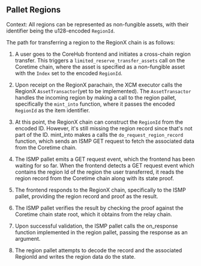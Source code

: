 ## Pallet Regions

Context: All regions can be represented as non-fungible assets, with their identifier being the u128-encoded `RegionId`.

The path for transferring a region to the RegionX chain is as follows:

1. A user goes to the CoreHub frontend and initiates a cross-chain region transfer. This triggers a `limited_reserve_transfer_assets` call on the Coretime chain, where the asset is specified as a non-fungible asset with the `Index` set to the encoded `RegionId`.

2. Upon receipt on the RegionX parachain, the XCM executor calls the RegionX `AssetTransactor`(yet to be implemented). The `AssetTransactor` handles the incoming region by making a call to the region pallet, specifically the `mint_into` function, where it passes the encoded `RegionId` as the item identifier.

3. At this point, the RegionX chain can construct the `RegionId` from the encoded ID. However, it's still missing the region record since that's not part of the ID. mint_into makes a calls the `do_request_region_record` function, which sends an ISMP GET request to fetch the associated data from the Coretime chain.

4. The ISMP pallet emits a GET request event, which the frontend has been waiting for so far. When the frontend detects a GET request event which contains the region Id of the region the user transferred, it reads the region record from the Coretime chain along with its state proof.

5. The frontend responds to the RegionX chain, specifically to the ISMP pallet, providing the region record and proof as the result.

6. The ISMP pallet verifies the result by checking the proof against the Coretime chain state root, which it obtains from the relay chain.

7. Upon successful validation, the ISMP pallet calls the on_response function implemented in the region pallet, passing the response as an argument.

8. The region pallet attempts to decode the record and the associated RegionId and writes the region data do the state.
